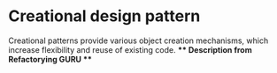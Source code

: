 # Creational design pattern

Creational patterns provide various object creation mechanisms, which increase flexibility and reuse of existing code.
__** Description from Refactorying GURU **__